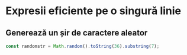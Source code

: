 # Expresii eficiente pe o singură linie

## Generează un șir de caractere aleator

```javascript
const randomstr = Math.random().toString(36).substring(7);
```
